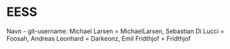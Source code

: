 # EESS

Navn - git-username:
Michael Larsen = MichaelLarsen, 
Sebastian Di Lucci = Foosah, 
Andreas Leonhard = Darkeonz, 
Emil Fridthjof = Fridthjof
